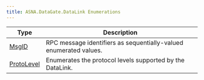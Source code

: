 ```yaml
---
title: ASNA.DataGate.DataLink Enumerations
---
```



| Type | Description |
| --- | --- |
| [MsgID](/reference/datagate/data-gate-data-link/msg-id.html) | RPC message identifiers as sequentially-valued enumerated values. |
| [ProtoLevel](/reference/datagate/data-gate-data-link/proto-level.html) | Enumerates the protocol levels supported by the DataLink. |
